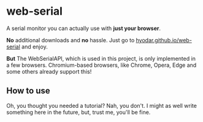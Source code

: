 # web-serial

A serial monitor you can actually use with **just your browser**.

**No** additional downloads and **no** hassle.
Just go to [hyodar.github.io/web-serial](https://hyodar.github.io/web-serial) and enjoy.

**But**
The WebSerialAPI, which is used in this project, is only implemented in a few browsers.
Chromium-based browsers, like Chrome, Opera, Edge and some others already support this!

## How to use

Oh, you thought you needed a tutorial? Nah, you don't.
I might as well write something here in the future, but, trust me, you'll be fine.
